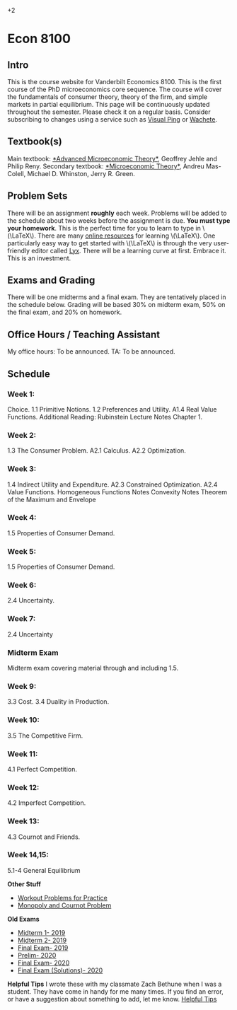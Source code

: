 +2

# Econ 8100  

## Intro 

This is the course website for Vanderbilt Economics 8100. This is the first course of the PhD microeconomics core sequence. The course will cover the fundamentals of consumer theory, theory of the firm, and simple markets in partial equilibrium. This page will be continuously updated throughout the semester. Please check it on a regular basis. Consider subscribing to changes using a service such as [Visual Ping](visualping.io) or [Wachete](wachete.com).


## Textbook(s)

Main textbook: [\*Advanced Microeconomic Theory\*](<https://www.amazon.com/Advanced-Microeconomic-Theory-Geoffrey-Jehle/dp/0273731912>),
Geoffrey Jehle and Philip Reny.
Secondary textbook: [\*Microeconomic Theory\*](<https://www.amazon.com/Microeconomic-Theory-Andreu-Mas-Colell/dp/0195073401>),
Andreu Mas-Colell, Michael D. Whinston, Jerry R. Green.


## Problem Sets 

There will be an assignment **roughly** each week. Problems will be added to the schedule about two weeks before the assignment is due. **You must type your homework**. This is the perfect time for you to learn to type in \\(\LaTeX\\). There are many [online resources](<https://learnxinyminutes.com/docs/latex/>) for learning \\(\LaTeX\\). One particularly easy way to get started with \\(\LaTeX\\) is through the very user-friendly editor called [Lyx](lyx.org). There will be a learning curve at first. Embrace it. This is an investment.


## Exams and Grading 

There will be one midterms and a final exam. They are tentatively placed in the schedule below.  Grading will be based 30% on midterm exam, 50% on the final exam, and 20% on homework.


## Office Hours / Teaching Assistant 

My office hours: To be announced.
TA: To be announced.


## Schedule 


### Week 1: 

Choice. 1.1 Primitive Notions. 1.2 Preferences and Utility. A1.4 Real Value Functions.
Additional Reading:
Rubinstein Lecture Notes Chapter 1.


### Week 2: 

1.3 The Consumer Problem. A2.1 Calculus. A2.2 Optimization.


### Week 3: 

1.4 Indirect Utility and Expenditure. A2.3 Constrained Optimization. A2.4 Value Functions.
Homogeneous Functions Notes
Convexity Notes Theorem of the Maximum and Envelope


### Week 4: 

1.5 Properties of Consumer Demand.


### Week 5: 

1.5 Properties of Consumer Demand.


### Week 6: 

2.4 Uncertainty.


### Week 7: 

2.4 Uncertainty


### Midterm Exam 

Midterm exam covering material through and including 1.5.


### Week 9: 

3.3 Cost. 3.4 Duality in Production.


### Week 10: 

3.5 The Competitive Firm.


### Week 11: 

4.1 Perfect Competition.


### Week 12: 

4.2 Imperfect Competition.


### Week 13: 

4.3 Cournot and Friends.


### Week 14,15: 

5.1-4 General Equilibrium

**Other Stuff**

-   [Workout Problems for Practice](<https://econ.ucsb.edu/~tedb/Courses/GraduateTheoryUCSB/workouts.pdf>)
-   [Monopoly and Cournot Problem](../static/files/8100/Monopoly\_Cournot\_Problem.pdf)

**Old Exams**

-   [Midterm 1- 2019](../files/8100/exams/Midterm1\_2019.pdf)
-   [Midterm 2- 2019](../files/8100/exams/Midterm2\_2019.pdf)
-   [Final Exam- 2019](../files/8100/exams/Final\_2019.pdf)
-   [Prelim- 2020](../files/8100/Prelim\_2020.pdf)
-   [Final Exam- 2020](../files/8100/exams/Final\_2020.pdf)
-   [Final Exam (Solutions)- 2020](../files/8100/exams/Final\_2020\_Solutions.pdf)

**Helpful Tips**
I wrote these with my classmate Zach Bethune when I was a student. They have come in handy for me many times. If you find an error, or have a suggestion about something to add, let me know.
[Helpful Tips](../files/8100/HelpfulTips.pdf)

